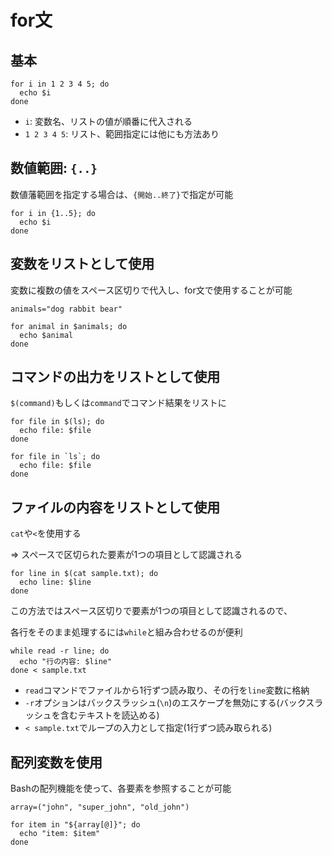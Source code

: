 # for文

## 基本
```
for i in 1 2 3 4 5; do
  echo $i
done
```
- `i`: 変数名、リストの値が順番に代入される
- `1 2 3 4 5`: リスト、範囲指定には他にも方法あり

## 数値範囲: `{..}`
数値藩範囲を指定する場合は、`{開始..終了}`で指定が可能
```
for i in {1..5}; do
  echo $i
done
```

## 変数をリストとして使用
変数に複数の値をスペース区切りで代入し、for文で使用することが可能
```
animals="dog rabbit bear"

for animal in $animals; do
  echo $animal
done
```

## コマンドの出力をリストとして使用
`$(command)`もしくは``command``でコマンド結果をリストに
```
for file in $(ls); do
  echo file: $file
done
```
```
for file in `ls`; do
  echo file: $file
done
```

## ファイルの内容をリストとして使用
`cat`や`<`を使用する

=> スペースで区切られた要素が1つの項目として認識される

```
for line in $(cat sample.txt); do
  echo line: $line
done
```
この方法ではスペース区切りで要素が1つの項目として認識されるので、

各行をそのまま処理するには`while`と組み合わせるのが便利
```
while read -r line; do
  echo "行の内容: $line"
done < sample.txt
```
- `read`コマンドでファイルから1行ずつ読み取り、その行を`line`変数に格納
- `-r`オプションはバックスラッシュ(`\n`)のエスケープを無効にする(バックスラッシュを含むテキストを読込める)
- `< sample.txt`でループの入力として指定(1行ずつ読み取られる)

## 配列変数を使用
Bashの配列機能を使って、各要素を参照することが可能
```
array=("john", "super_john", "old_john")

for item in "${array[@]}"; do
  echo "item: $item"
done
```


